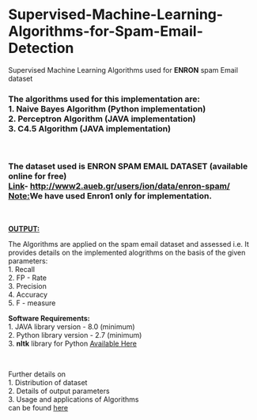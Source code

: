 # Supervised-Machine-Learning-Algorithms-for-Spam-Email-Detection
Supervised Machine Learning Algorithms used for <b>ENRON</b> spam Email dataset
</br>

<h3>
The algorithms used for this implementation are:</br>
<b>1. Naive Bayes Algorithm </b> (Python implementation)</br>
<b>2. Perceptron Algorithm </b> (JAVA implementation)</br>
<b>3. C4.5 Algorithm </b> (JAVA implementation)</br>
</h3>
</br>
<h3>
The dataset used is <b>ENRON</b> SPAM EMAIL DATASET (available online for free)</br>
<u>Link</u>- <a href="http://www2.aueb.gr/users/ion/data/enron-spam/">http://www2.aueb.gr/users/ion/data/enron-spam/</a></br>
<u>Note:</u>We have used <b>Enron1</b> only for implementation.
</h3>
</br>
<p font size="20"><b><u>OUTPUT:</b></u></p>
<p font size="18">
The Algorithms are applied on the spam email dataset and assessed i.e. It provides details on the implemented alogrithms on the basis of the given parameters:</br>
1. Recall </br>
2. FP - Rate</br>
3. Precision</br>
4. Accuracy</br>
5. F - measure</br>
</p>
<p font size="20">
<b>Software Requirements:</b></br>
1. JAVA library version - 8.0 (minimum)</br>
2. Python library version - 2.7 (minimum)</br>
3. <b>nltk</b> library for Python <a href="http://www.nltk.org/install.html">Available Here</a></br>
</p>
</br>
<p font size="20">
Further details on </br>
1. Distribution of dataset </br>
2. Details of output parameters</br>
3. Usage and applications of Algorithms</br>
can be found <a href="http://ijsart.com/Home/IssueDetail/8673">here</a>
</p>

